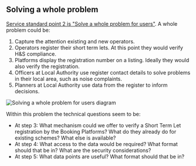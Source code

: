 ## Solving a whole problem

[Service standard point 2 is "Solve a whole problem for users"](https://www.gov.uk/service-manual/service-standard/point-2-solve-a-whole-problem). A whole problem could be:

1. Capture the attention existing and new operators.
2. Operators register their short term lets. At this point they would verify H&S compliance.
3. Platforms display the registration number on a listing. Ideally they would also verify the registration.
4. Officers at Local Authority use register contact details to solve problems in their local area, such as noise complaints.
5. Planners at Local Authority use data from the register to inform decisions.

![Solving a whole problem for users diagram](embed:wholeProblem)

Within this problem the technical questions seem to be:
- At step 3: What mechanism could we offer to verify a Short Term Let registration by the Booking Platforms? What do they already do for existing schemes? What else is available?
- At step 4: What access to the data would be required? What format should that be in? What are the security considerations?
- At step 5: What data points are useful? What format should that be in?
